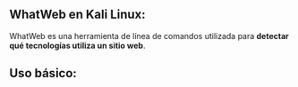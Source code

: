 ## WhatWeb en Kali Linux:
WhatWeb es una herramienta de línea de comandos utilizada para **detectar qué tecnologías utiliza un sitio web**.
<br>
## Uso básico:
